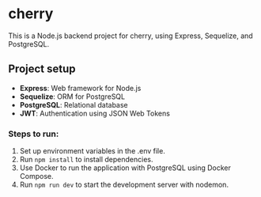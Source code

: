 # cherry

This is a Node.js backend project for cherry, using Express, Sequelize, and PostgreSQL.

## Project setup

- **Express**: Web framework for Node.js
- **Sequelize**: ORM for PostgreSQL
- **PostgreSQL**: Relational database
- **JWT**: Authentication using JSON Web Tokens

### Steps to run:

1. Set up environment variables in the .env file.
2. Run `npm install` to install dependencies.
3. Use Docker to run the application with PostgreSQL using Docker Compose.
4. Run `npm run dev` to start the development server with nodemon.
